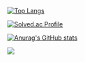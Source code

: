 


[![Top Langs](https://github-readme-stats.vercel.app/api/top-langs/?username=pilltong22)](https://github.com/anuraghazra/github-readme-stats)

[![Solved.ac Profile](http://mazassumnida.wtf/api/generate_badge?boj=rlawlsgh6)](https://solved.ac/rlawlsgh6)<br/>

[![Anurag's GitHub stats](https://github-readme-stats.vercel.app/api?username=pilltong22)](https://github.com/anuraghazra/github-readme-stats)

    
  <img src="https://render.gitanimals.org/farms/{pilltong22}"/>
</a>
